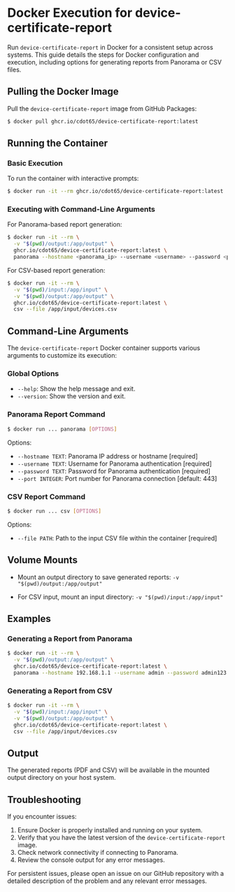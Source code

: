 # Docker Execution for device-certificate-report

Run `device-certificate-report` in Docker for a consistent setup across systems. This guide details the steps for Docker configuration and execution, including options for generating reports from Panorama or CSV files.

## Pulling the Docker Image

Pull the `device-certificate-report` image from GitHub Packages:

<div class="termy">

<!-- termynal -->
```bash
$ docker pull ghcr.io/cdot65/device-certificate-report:latest
```

</div>

## Running the Container

### Basic Execution

To run the container with interactive prompts:

<div class="termy">

<!-- termynal -->
```bash
$ docker run -it --rm ghcr.io/cdot65/device-certificate-report:latest
```

</div>

### Executing with Command-Line Arguments

For Panorama-based report generation:

<div class="termy">

<!-- termynal -->
```bash
$ docker run -it --rm \
  -v "$(pwd)/output:/app/output" \
  ghcr.io/cdot65/device-certificate-report:latest \
  panorama --hostname <panorama_ip> --username <username> --password <password>
```

</div>

For CSV-based report generation:

<div class="termy">

<!-- termynal -->
```bash
$ docker run -it --rm \
  -v "$(pwd)/input:/app/input" \
  -v "$(pwd)/output:/app/output" \
  ghcr.io/cdot65/device-certificate-report:latest \
  csv --file /app/input/devices.csv
```

</div>

## Command-Line Arguments

The `device-certificate-report` Docker container supports various arguments to customize its execution:

### Global Options

- `--help`: Show the help message and exit.
- `--version`: Show the version and exit.

### Panorama Report Command

<div class="termy">

<!-- termynal -->
```bash
$ docker run ... panorama [OPTIONS]
```

</div>

Options:
- `--hostname TEXT`: Panorama IP address or hostname [required]
- `--username TEXT`: Username for Panorama authentication [required]
- `--password TEXT`: Password for Panorama authentication [required]
- `--port INTEGER`: Port number for Panorama connection [default: 443]

### CSV Report Command

<div class="termy">

<!-- termynal -->
```bash
$ docker run ... csv [OPTIONS]
```

</div>

Options:
- `--file PATH`: Path to the input CSV file within the container [required]

## Volume Mounts

- Mount an output directory to save generated reports:
  `-v "$(pwd)/output:/app/output"`

- For CSV input, mount an input directory:
  `-v "$(pwd)/input:/app/input"`

## Examples

### Generating a Report from Panorama

<div class="termy">

<!-- termynal -->
```bash
$ docker run -it --rm \
  -v "$(pwd)/output:/app/output" \
  ghcr.io/cdot65/device-certificate-report:latest \
  panorama --hostname 192.168.1.1 --username admin --password admin123
```

</div>

### Generating a Report from CSV

<div class="termy">

<!-- termynal -->
```bash
$ docker run -it --rm \
  -v "$(pwd)/input:/app/input" \
  -v "$(pwd)/output:/app/output" \
  ghcr.io/cdot65/device-certificate-report:latest \
  csv --file /app/input/devices.csv
```

</div>

## Output

The generated reports (PDF and CSV) will be available in the mounted output directory on your host system.

## Troubleshooting

If you encounter issues:

1. Ensure Docker is properly installed and running on your system.
2. Verify that you have the latest version of the `device-certificate-report` image.
3. Check network connectivity if connecting to Panorama.
4. Review the console output for any error messages.

For persistent issues, please open an issue on our GitHub repository with a detailed description of the problem and any relevant error messages.